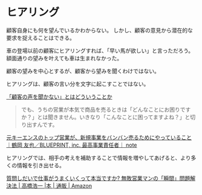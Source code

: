 # ヒアリング

顧客自身にも何を望んでいるかわからない。
しかし、顧客の意見から潜在的な要求を捉えることはできる。

車の登場以前の顧客にヒアリングすれば、「早い馬が欲しい」と言っただろう。
額面通りの望みを叶えても車は生まれなかった。

顧客の望みを中心とするが、顧客から望みを聞くわけではない。

ヒアリングは、顧客の言い分を文字に起こすことではない。

[「顧客の声を聞かない」とはどういうことか](https://www.slideshare.net/storywriterjp/ss-249984164)

> でも、うちの営業が本気で商品を売るときは「どんなことにお困りですか？」とは聞きません。いきなり「こんなことに困ってますよね？」と切り出すんです。

[元キーエンスのトップ営業が、新規事業をバンバン売るためにやっていること｜鶴岡 友也／BLUEPRINT, inc. 最高事業責任者｜ note](https://note.com/pd_m/n/nd7cbe88a76ac)

ヒアリングでは、相手の考えを補助することで情報を増やしてあげると、より多くの情報を引き出せる。

[質問しだいで仕事がうまくいくって本当ですか? 無敗営業マンの「瞬間」問題解決法 | 高橋浩一 |本 | 通販 | Amazon](https://www.amazon.co.jp/dp/4046049847)
